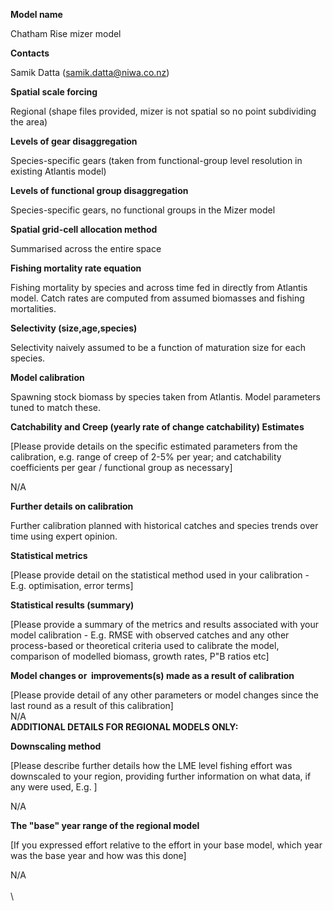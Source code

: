 **Model name**

Chatham Rise mizer model

**Contacts**

Samik Datta ([samik.datta\@niwa.co.nz](mailto:samik.datta@niwa.co.nz)) 

**Spatial scale forcing**

Regional (shape files provided, mizer is not spatial so no point subdividing the area)

**Levels of gear disaggregation**

Species-specific gears (taken from functional-group level resolution in existing Atlantis model)

**Levels of functional group disaggregation**

Species-specific gears, no functional groups in the Mizer model 

**Spatial grid-cell allocation method**

Summarised across the entire space

**Fishing mortality rate equation**

Fishing mortality by species and across time fed in directly from Atlantis model. Catch rates are computed from assumed biomasses and fishing mortalities.

**Selectivity (size,age,species)**

Selectivity naively assumed to be a function of maturation size for each species.

**Model calibration**

Spawning stock biomass by species taken from Atlantis. Model parameters tuned to match these. 

**Catchability and Creep (yearly rate of change catchability) Estimates**

\[Please provide details on the specific estimated parameters from the calibration, e.g. range of creep of 2-5% per year; and catchability coefficients per gear / functional group as necessary\]

N/A

**Further details on calibration**

Further calibration planned with historical catches and species trends over time using expert opinion.

**Statistical metrics**

\[Please provide detail on the statistical method used in your calibration - E.g. optimisation, error terms\]

**Statistical results (summary)**

\[Please provide a summary of the metrics and results associated with your model calibration - E.g. RMSE with observed catches and any other process-based or theoretical criteria used to calibrate the model, comparison of modelled biomass, growth rates, P\"B ratios etc\]

**Model changes or  improvements(s) made as a result of calibration**

\[Please provide detail of any other parameters or model changes since the last round as a result of this calibration\]\
N/A\
**ADDITIONAL DETAILS FOR REGIONAL MODELS ONLY:**

**Downscaling method**

\[Please describe further details how the LME level fishing effort was downscaled to your region, providing further information on what data, if any were used, E.g. \]

N/A

**The \"base\" year range of the regional model**

\[If you expressed effort relative to the effort in your base model, which year was the base year and how was this done\]

N/A\
\
\
